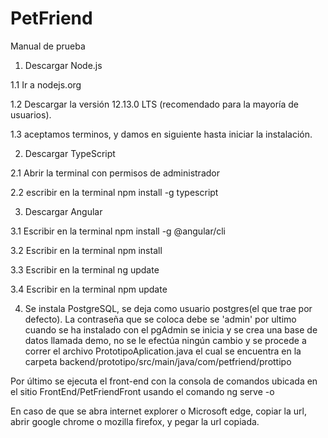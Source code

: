 # PetFriend
Manual de prueba
1. Descargar Node.js

1.1 Ir a nodejs.org

1.2 Descargar la versión 12.13.0 LTS (recomendado para la mayoría de usuarios).

1.3 aceptamos terminos, y damos en siguiente hasta iniciar la instalación.

2. Descargar TypeScript

2.1 Abrir la terminal con permisos de administrador

2.2 escribir en la terminal npm install -g typescript

3. Descargar Angular 

3.1 Escribir en la terminal npm install -g @angular/cli

3.2 Escribir en la terminal npm install

3.3 Escribir en la terminal ng update

3.4 Escribir en la terminal npm update

4. Se instala PostgreSQL, se deja como usuario postgres(el que trae por defecto).
La contraseña que se coloca debe se 'admin' 
por ultimo cuando se ha instalado con el pgAdmin se inicia y se crea una base de 
datos llamada demo, no se le efectúa ningún cambio y se procede a correr el archivo PrototipoAplication.java
el cual se encuentra en la carpeta backend/prototipo/src/main/java/com/petfriend/prottipo

Por último se ejecuta el front-end con la consola de comandos ubicada en el sitio FrontEnd/PetFriendFront usando el comando ng serve -o

En caso de que se abra internet explorer o Microsoft edge, copiar la url, abrir google chrome o mozilla firefox, y pegar la url copiada.

